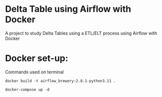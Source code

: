 # Delta Table using Airflow with Docker
A project to study Delta Tables using a ETL/ELT process using Airflow with Docker

# Docker set-up:
Commands used on terminal
```
docker build -t airflow_brewery:2.8.1-python3.11 .
```
```
docker-compose up -d
```
